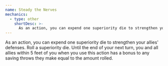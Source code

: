 ```yaml
---
name: Steady the Nerves
mechanics:
  - type: other
    shortDesc: >-
      As an action, you can expend one superiority die to strengthen your allies' defenses. Roll a superiority die. Until the end of your next turn, you and all allies within 5 feet of you when you use this action has a bonus to any saving throws they make equal to the amount rolled.
---
```

As an action, you can expend one superiority die to strengthen your allies' defenses. Roll a superiority die. Until the end of your next turn, you and all allies within 5 feet of you when you use this action has a bonus to any saving throws they make equal to the amount rolled.
